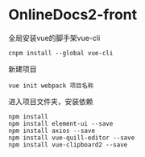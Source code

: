# OnlineDocs2-front
全局安装vue的脚手架vue-cli
```
cnpm install --global vue-cli
```

新建项目
```
vue init webpack 项目名称
```

进入项目文件夹，安装依赖
```
npm install
npm install element-ui --save 
npm install axios --save 
npm install vue-quill-editor --save 
npm install vue-clipboard2 --save
```
